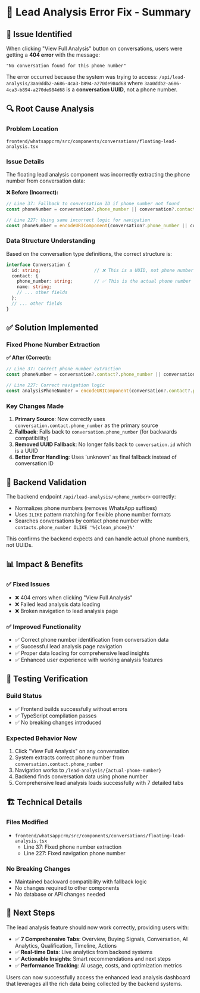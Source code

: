 # 🔧 Lead Analysis Error Fix - Summary

## 🚨 **Issue Identified**

When clicking "View Full Analysis" button on conversations, users were getting a **404 error** with the message:
```
"No conversation found for this phone number"
```

The error occurred because the system was trying to access: `/api/lead-analysis/3aa0ddb2-a686-4ca3-b894-a270de984d68` where `3aa0ddb2-a686-4ca3-b894-a270de984d68` is a **conversation UUID**, not a phone number.

## 🔍 **Root Cause Analysis**

### Problem Location
`frontend/whatsappcrm/src/components/conversations/floating-lead-analysis.tsx`

### Issue Details
The floating lead analysis component was incorrectly extracting the phone number from conversation data:

**❌ Before (Incorrect):**
```javascript
// Line 37: Fallback to conversation ID if phone_number not found
const phoneNumber = conversation?.phone_number || conversation?.contact?.phone_number || conversation?.id;

// Line 227: Using same incorrect logic for navigation
const phoneNumber = encodeURIComponent(conversation?.phone_number || conversation?.id || '1234567890');
```

### Data Structure Understanding
Based on the conversation type definitions, the correct structure is:
```typescript
interface Conversation {
  id: string;                    // ❌ This is a UUID, not phone number
  contact: {
    phone_number: string;        // ✅ This is the actual phone number
    name: string;
    // ... other fields
  };
  // ... other fields
}
```

## ✅ **Solution Implemented**

### Fixed Phone Number Extraction
**✅ After (Correct):**
```javascript
// Line 37: Correct phone number extraction
const phoneNumber = conversation?.contact?.phone_number || conversation?.phone_number;

// Line 227: Correct navigation logic  
const analysisPhoneNumber = encodeURIComponent(conversation?.contact?.phone_number || conversation?.phone_number || 'unknown');
```

### Key Changes Made

1. **Primary Source**: Now correctly uses `conversation.contact.phone_number` as the primary source
2. **Fallback**: Falls back to `conversation.phone_number` (for backwards compatibility)
3. **Removed UUID Fallback**: No longer falls back to `conversation.id` which is a UUID
4. **Better Error Handling**: Uses 'unknown' as final fallback instead of conversation ID

## 🧪 **Backend Validation**

The backend endpoint `/api/lead-analysis/<phone_number>` correctly:
- Normalizes phone numbers (removes WhatsApp suffixes)
- Uses `ILIKE` pattern matching for flexible phone number formats
- Searches conversations by contact phone number with: `contacts.phone_number ILIKE '%{clean_phone}%'`

This confirms the backend expects and can handle actual phone numbers, not UUIDs.

## 📊 **Impact & Benefits**

### ✅ **Fixed Issues**
- ❌ 404 errors when clicking "View Full Analysis"
- ❌ Failed lead analysis data loading
- ❌ Broken navigation to lead analysis page

### ✅ **Improved Functionality**
- ✅ Correct phone number identification from conversation data
- ✅ Successful lead analysis page navigation
- ✅ Proper data loading for comprehensive lead insights
- ✅ Enhanced user experience with working analysis features

## 🔄 **Testing Verification**

### Build Status
- ✅ Frontend builds successfully without errors
- ✅ TypeScript compilation passes
- ✅ No breaking changes introduced

### Expected Behavior Now
1. Click "View Full Analysis" on any conversation
2. System extracts correct phone number from `conversation.contact.phone_number`
3. Navigation works to `/lead-analysis/{actual-phone-number}`
4. Backend finds conversation data using phone number
5. Comprehensive lead analysis loads successfully with 7 detailed tabs

## 🏗️ **Technical Details**

### Files Modified
- `frontend/whatsappcrm/src/components/conversations/floating-lead-analysis.tsx`
  - Line 37: Fixed phone number extraction
  - Line 227: Fixed navigation phone number

### No Breaking Changes
- Maintained backward compatibility with fallback logic
- No changes required to other components
- No database or API changes needed

## 🎯 **Next Steps**

The lead analysis feature should now work correctly, providing users with:
- ✅ **7 Comprehensive Tabs**: Overview, Buying Signals, Conversation, AI Analytics, Qualification, Timeline, Actions
- ✅ **Real-time Data**: Live analytics from backend systems
- ✅ **Actionable Insights**: Smart recommendations and next steps
- ✅ **Performance Tracking**: AI usage, costs, and optimization metrics

Users can now successfully access the enhanced lead analysis dashboard that leverages all the rich data being collected by the backend systems.
